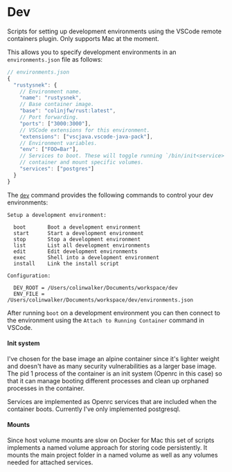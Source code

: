 # Dev

Scripts for setting up development environments using the VSCode remote
containers plugin. Only supports Mac at the moment.

This allows you to specify development environments in an `environments.json`
file as follows:

```javascript
// environments.json
{
  "rustysnek": {
    // Environment name.
    "name": "rustysnek",
    // Base container image.
    "base": "colinjfw/rust:latest",
    // Port forwarding.
    "ports": ["3000:3000"],
    // VSCode extensions for this environment.
    "extensions": ["vscjava.vscode-java-pack"],
    // Environment variables.
    "env": ["FOO=Bar"],
    // Services to boot. These will toggle running `/bin/init<service>` in the
    // container and mount specific volumes.
    "services": ["postgres"]
  }
}
```

The [`dev`](bin/dev) command provides the following commands to control your
dev environments:

```
Setup a development environment:

  boot       Boot a development environment
  start      Start a development environment
  stop       Stop a development environment
  list       List all development environments
  edit       Edit development environments
  exec       Shell into a development environment
  install    Link the install script

Configuration:

  DEV_ROOT = /Users/colinwalker/Documents/workspace/dev
  ENV_FILE = /Users/colinwalker/Documents/workspace/dev/environments.json
```

After running `boot` on a development environment you can then connect to the
environment using the `Attach to Running Container` command in VSCode.

#### Init system

I've chosen for the base image an alpine container since it's lighter weight and
doesn't have as many security vulnerabilities as a larger base image. The pid 1
process of the container is an init system (Openrc in this case) so that it can
manage booting different processes and clean up orphaned processes in the
container.

Services are implemented as Openrc services that are included when the container
boots. Currently I've only implemented postgresql.

#### Mounts

Since host volume mounts are slow on Docker for Mac this set of scripts
implements a named volume approach for storing code persistently. It mounts the
main project folder in a named volume as well as any volumes needed for attached
services.

